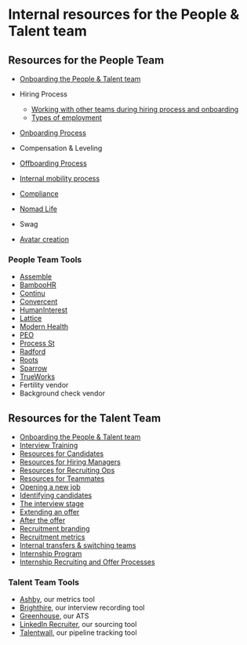 # Internal resources for the People & Talent team

## Resources for the People Team

- [Onboarding the People & Talent team](onboarding/index.md)
- Hiring Process

  - [Working with other teams during hiring process and onboarding](people-ops/tools/working-with-other-teams.md)
  - [Types of employment](people-ops/tools/types-of-employment.md)

- [Onboarding Process](people-ops/tools/internal-onboarding.md)
- Compensation & Leveling
- [Offboarding Process](people-ops/tools/internal-offboarding.md)
- [Internal mobility process](people-ops/tools/internal-mobility.md)
- [Compliance](people-ops/tools/internal-compliance.md)
- [Nomad Life](../../benefits-pay-perks/benefits-perks/nomad-life.md)
- Swag
- [Avatar creation](https://docs.google.com/document/d/1AMAGHqhzPvLxdqTgHws3NY4uQGz6-7B5RVcLhiprEYg/edit)

### People Team Tools

- [Assemble](people-ops/tools/assemble.md)
- [BambooHR](people-ops/tools/bamboohr.md)
- [Continu](people-ops/tools/continu.md)
- [Convercent](people-ops/tools/convercent.md)
- [HumanInterest](people-ops/tools/humaninterest.md)
- [Lattice](people-ops/tools/lattice.md)
- [Modern Health](people-ops/tools/modern-health.md)
- [PEO](people-ops/tools/peo.md)
- [Process St](people-ops/tools/process-st.md)
- [Radford](people-ops/tools/radford.md)
- [Roots](people-ops/tools/roots.md)
- [Sparrow](people-ops/tools/sparrow.md)
- [TrueWorks](people-ops/tools/trueworks.md)
- Fertility vendor
- Background check vendor

## Resources for the Talent Team

- [Onboarding the People & Talent team](onboarding/index.md)
- [Interview Training](talent/tools/interview_training.md)
- [Resources for Candidates](resources_for_candidates.md)
- [Resources for Hiring Managers](index.md#resources-for-hiring-managers)
- [Resources for Recruiting Ops](talent/tools/resources_for_recruiting_operations.md)
- [Resources for Teammates](index.md#resources-for-teammates)
- [Opening a new job](talent/process/opening_a_new_job.md)
- [Identifying candidates](talent/process/identifying_candidates.md)
- [The interview stage](talent/process/interview_process.md)
- [Extending an offer](talent/process/extending_an_offer.md)
- [After the offer](talent/process/after_the_offer.md)
- [Recruitment branding](talent/process/recruitment_branding.md)
- [Recruitment metrics](talent/process/talent_metrics.md)
- [Internal transfers & switching teams](../../company-info-and-process/working-at-sourcegraph/switching-teams.md)
- [Internship Program](talent/internship/index.md)
- [Internship Recruiting and Offer Processes](talent/internship/internship-recruiting-and-offers.md)

### Talent Team Tools

- [Ashby](https://app.ashbyhq.com/access), our metrics tool
- [Brighthire](talent/tools/guide_to_using_brighthire.md), our interview recording tool
- [Greenhouse](talent/tools/guide_to_using_greenhouse.md), our ATS
- [LinkedIn Recruiter](talent/process/linkedin.md), our sourcing tool
- [Talentwall](talent/tools/guide_to_using_talentwall.md), our pipeline tracking tool
